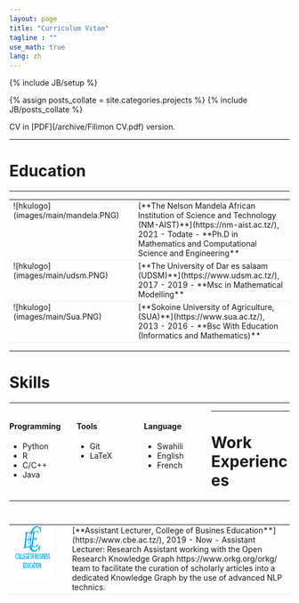 ```yaml
---
layout: page
title: "Curriculum Vitae"
tagline : ""
use_math: true
lang: zh
---
```

{% include JB/setup %}

<!-- <div class="page-header">
  <div class="pull-right">
    {% include contact_icons %}
  </div>
</div> -->

{% assign posts_collate = site.categories.projects %}
{% include JB/posts_collate %}

CV in [PDF](/archive/Filimon CV.pdf) version.

---

# Education
---

<table style="width:100%">
<col width="9%">
<col width="20">
<col >

<tr style="border-bottom:1pt solid #eee">
<td markdown="1">
![hkulogo](images/main/mandela.PNG)
</td>
<td></td>
<td markdown="1">
[**The Nelson Mandela African Institution of Science and Technology (NM-AIST)**](https://nm-aist.ac.tz/), 2021 - Todate 
- **Ph.D in Mathematics and Computational Science and Engineering**
</td> 
</tr>

<tr style="border-bottom:1pt solid #eee">
<td markdown="1">
![hkulogo](images/main/udsm.PNG)
</td>
<td></td>
<td markdown="1">
[**The University of Dar es salaam (UDSM)**](https://www.udsm.ac.tz/), 2017 - 2019
- **Msc in Mathematical Modelling**
</td> 
</tr>

<tr style="border-bottom:1pt solid #eee">
<td markdown="1">
![hkulogo](images/main/Sua.PNG)
</td>
<td></td>
<td markdown="1">
[**Sokoine University of Agriculture, (SUA)**](https://www.sua.ac.tz/), 2013 - 2016 
- **Bsc With Education (Informatics and Mathematics)**
</td> 
</tr>
</table>

---

# Skills
---
<div class="container">
<div class="leftpane1" markdown="1">

#### Programming

- Python
- R
- C/C++
- Java
</div>
  
<div class="leftpane1" markdown="1">

  
#### Tools

- Git 
- LaTeX
</div>

<div class="leftpane1" markdown="1">

#### Language

- Swahili
- English
- French
</div>
</div>

---

# Work Experiences

---

<table style="width:100%">
<col width="17%">
<col width="20">
<col >

<table style="width:100%">
<col width="17%">
<col width="20">
<col >

<table style="width:100%">
<col width="17%">
<col width="20">
<col >
<tr style="border-bottom:1pt solid #eee">
<td markdown="1">
<!-- ![lenovologo](images/main/L3S.jpg) -->
<img src="images/main/cbe.PNG" width="100" height="100" />
</td>
<td></td>
  
<td markdown="1">
[**Assistant Lecturer, College of Busines Education**](https://www.cbe.ac.tz/), 2019 - Now 
- Assistant Lecturer:
Research Assistant working with the Open Research Knowledge Graph https://www.orkg.org/orkg/ team to facilitate the curation of scholarly articles into a dedicated Knowledge Graph by the use of advanced NLP technics. 
</td> 
</tr>
 
</table>

<style type="text/css">
td {
    border: 0.5px;
    vertical-align: top;
    text-align: left;
}

.container {
  width: 100%;
  height: 100%;
}

.leftpane1 {
    width: 24%;
    height: 100%;
    float: left;
    border-collapse: collapse;
}

.leftpane2 {
    width: 8%;
    height: 100%;
    margin: 8px;
  	float: left;
    border-collapse: collapse;
}

.leftpane3 {
    width: 86%;
    height: 100%;
  	float: left;
    border-collapse: collapse;
}

.leftpane4 {
    width: 15%;
    height: 100%;
    margin: 8px;
  	float: left;
    border-collapse: collapse;
}

.leftpane5 {
    width: 80%;
    height: 100%;
  	float: left;
    border-collapse: collapse;
}

.rightpane {
  width: 33%;
  height: 100%;
  float: right;
  background-color: yellow;
  border-collapse: collapse;
}
</style>
